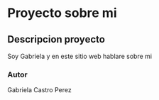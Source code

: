 # Proyecto sobre mi

## Descripcion proyecto 
Soy Gabriela y en este sitio web hablare sobre mi 

### Autor 
Gabriela Castro Perez
